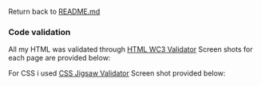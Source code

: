Return back to [README.md](README.md)

### Code validation
All my HTML was validated through [HTML WC3 Validator](https://validator.w3.org/)
Screen shots for each page are provided below:

For CSS i used [CSS Jigsaw Validator](https://jigsaw.w3.org/css-validator/)
Screen shot provided below:
